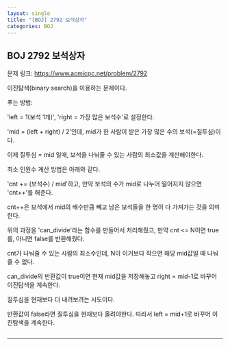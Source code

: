 ```yaml
---
layout: single
title: "[BOJ] 2792 보석상자"
categories: BOJ
---
```

## BOJ 2792 보석상자

문제 링크: https://www.acmicpc.net/problem/2792

이진탐색(binary search)을 이용하는 문제이다.

푸는 방법:

'left = 1(보석 1개)', 'right = 가장 많은 보석수'로 설정한다.

'mid = (left + right) / 2'인데, mid가 한 사람이 받은 가장 많은 수의 보석(=질투심)이다.

이제 질투심 = mid 일때, 보석을 나눠줄 수 있는 사람의 최소값을 계산해야한다.

최소 인원수 계산 방법은 아래와 같다.

'cnt += (보석수) / mid'하고, 만약 보석의 수가 mid로 나누어 떨어지지 않으면 'cnt++'를 해준다.

cnt++은 보석에서 mid의 배수만큼 빼고 남은 보석들을 한 명이 다 가져가는 것을 의미한다.

위의 과정을 'can_divide'라는 함수를 만들어서 처리해줬고, 만약 cnt <= N이면 true를, 아니면 false를 반환해줬다.

cnt가 나눠줄 수 있는 사람의 최소수인데, N이 이거보다 작으면 해당 mid값일 때 나눠줄 수 없다.

can_divide의 반환값이 true이면 현재 mid값을 저장해놓고 right = mid-1로 바꾸어 이진탐색을 계속한다.

질투심을 현재보다 더 내려보려는 시도이다.

반환값이 false라면 질투심을 현재보다 올려야한다. 따라서 left = mid+1로 바꾸어 이진탐색을 계속한다.


```cpp

```


---
